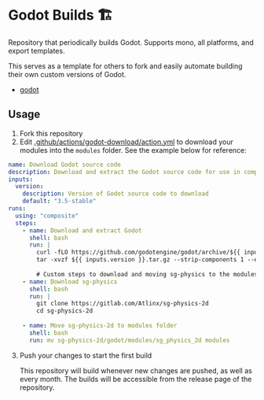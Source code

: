# Godot Builds 🏗️

Repository that periodically builds Godot. Supports mono, all platforms, and export templates.

This serves as a template for others to fork and easily automate building their own custom versions of Godot.

- [godot](https://github.com/godotengine/godot)

## Usage

1. Fork this repository
2. Edit [.github/actions/godot-download/action.yml](.github/actions/godot-download/action.yml) to download your modules into the `modules` folder. See the example below for reference:

```yaml
name: Download Godot source code
description: Download and extract the Godot source code for use in compiling
inputs:
  version:
    description: Version of Godot source code to download
    default: "3.5-stable"
runs:
  using: "composite"
  steps:
    - name: Download and extract Godot
      shell: bash
      run: |
        curl -fLO https://github.com/godotengine/godot/archive/${{ inputs.version }}.tar.gz
        tar -xvzf ${{ inputs.version }}.tar.gz --strip-components 1 --exclude=".github"
		
		# Custom steps to download and moving sg-physics to the modules folder. 
    - name: Download sg-physics
      shell: bash
      run: |
        git clone https://gitlab.com/Atlinx/sg-physics-2d
        cd sg-physics-2d
		
    - name: Move sg-physics-2d to modules folder
      shell: bash
      run: mv sg-physics-2d/godot/modules/sg_physics_2d modules
```

3. Push your changes to start the first build

	This repository will build whenever new changes are pushed, as well as every month. The builds will be  accessible from the release page of the repository.